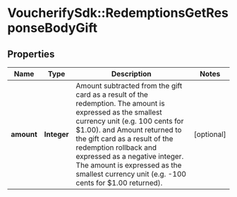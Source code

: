 # VoucherifySdk::RedemptionsGetResponseBodyGift

## Properties

| Name | Type | Description | Notes |
| ---- | ---- | ----------- | ----- |
| **amount** | **Integer** | Amount subtracted from the gift card as a result of the redemption. The amount is expressed as the smallest currency unit (e.g. 100 cents for $1.00). and Amount returned to the gift card as a result of the redemption rollback and expressed as a negative integer. The amount is expressed as the smallest currency unit (e.g. -100 cents for $1.00 returned). | [optional] |

